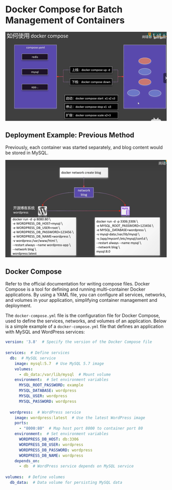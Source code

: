 # Docker Compose for Batch Management of Containers

![Diagram 37](../images/Picture37.png)

## Deployment Example: Previous Method

Previously, each container was started separately, and blog content would be stored in MySQL.

![Diagram 38](../images/Picture38.png)

## Docker Compose

Refer to the official documentation for writing compose files. Docker Compose is a tool for defining and running multi-container Docker applications. By using a YAML file, you can configure all services, networks, and volumes in your application, simplifying container management and deployment.

The `docker-compose.yml` file is the configuration file for Docker Compose, used to define the services, networks, and volumes of an application. Below is a simple example of a `docker-compose.yml` file that defines an application with MySQL and WordPress services:

```yaml
version: '3.8'  # Specify the version of the Docker Compose file

services:  # Define services
  db:  # MySQL service
    image: mysql:5.7  # Use MySQL 5.7 image
    volumes:
      - db_data:/var/lib/mysql  # Mount volume
    environment:  # Set environment variables
      MYSQL_ROOT_PASSWORD: example
      MYSQL_DATABASE: wordpress
      MYSQL_USER: wordpress
      MYSQL_PASSWORD: wordpress

  wordpress:  # WordPress service
    image: wordpress:latest  # Use the latest WordPress image
    ports:
      - "8000:80"  # Map host port 8000 to container port 80
    environment:  # Set environment variables
      WORDPRESS_DB_HOST: db:3306
      WORDPRESS_DB_USER: wordpress
      WORDPRESS_DB_PASSWORD: wordpress
      WORDPRESS_DB_NAME: wordpress
    depends_on:
      - db  # WordPress service depends on MySQL service

volumes:  # Define volumes
  db_data:  # Data volume for persisting MySQL data
